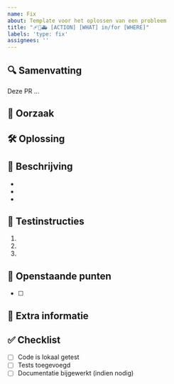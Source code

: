 ```yaml
---
name: Fix
about: Template voor het oplossen van een probleem
title: "🩹🐛🚑 [ACTION] [WHAT] in/for [WHERE]"
labels: 'type: fix'
assignees: ''
---
```


## 🔍 Samenvatting

<!-- Geef een korte beschrijving van deze wijziging (1-3 zinnen) -->

Deze PR ...

## 🐞 Oorzaak

<!-- Geef een beschrijving van de oorzaak van het probleem -->

## 🛠️ Oplossing

<!-- Geef een beschrijving hoe je het probleem hebt opgelost-->

## 📝 Beschrijving

<!-- Beschrijf in detail en puntsgewijs wat je aangepast hebt. -->

- 
- 
- 

## 🧪 Testinstructies

<!-- Hoe kan een reviewer je wijzigingen testen? Houd het eenvoudig en concreet -->

1. 
2. 
3. 

## 📌 Openstaande punten

<!-- Verwijder deze sectie als er geen openstaande punten zijn -->

- [ ] 

## 💬 Extra informatie

<!-- Optioneel: relevante context, screenshots, links naar tickets -->


## ✅ Checklist

- [ ] Code is lokaal getest
- [ ] Tests toegevoegd 
- [ ] Documentatie bijgewerkt (indien nodig)
